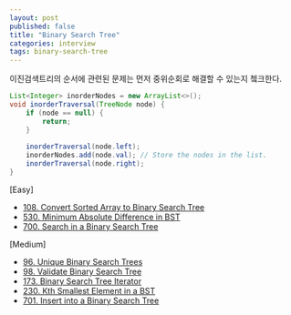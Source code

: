 ```yaml
---
layout: post
published: false
title: "Binary Search Tree"
categories: interview
tags: binary-search-tree
---
```


이진검색트리의 순서에 관련된 문제는 먼저 중위순회로 해결할 수 있는지 쳌크한다.

```java
List<Integer> inorderNodes = new ArrayList<>();
void inorderTraversal(TreeNode node) {
    if (node == null) {
        return;
    }
    
    inorderTraversal(node.left);
    inorderNodes.add(node.val); // Store the nodes in the list.
    inorderTraversal(node.right);
}
```

[Easy]
- [108. Convert Sorted Array to Binary Search Tree](/interview/2023/07/21/convert-sorted-array-to-binary-search-tree/)
- [530. Minimum Absolute Difference in BST](/interview/2023/05/29/minimum-absolute-difference-in-bst/)
- [700. Search in a Binary Search Tree](/interview/2023/07/09/search-in-a-binary-search-tree/)

[Medium]
- [96. Unique Binary Search Trees](/interview/2023/05/22/unique-binary-search-trees/)
- [98. Validate Binary Search Tree](/interview/2023/04/16/validate-binary-search-tree/)
- [173. Binary Search Tree Iterator](/interview/2023/05/21/binary-search-tree-iterator/)
- [230. Kth Smallest Element in a BST](/interview/2023/06/05/kth-smallest-element-in-a-bst/)
- [701. Insert into a Binary Search Tree](https://leetcode.com/problems/insert-into-a-binary-search-tree/)